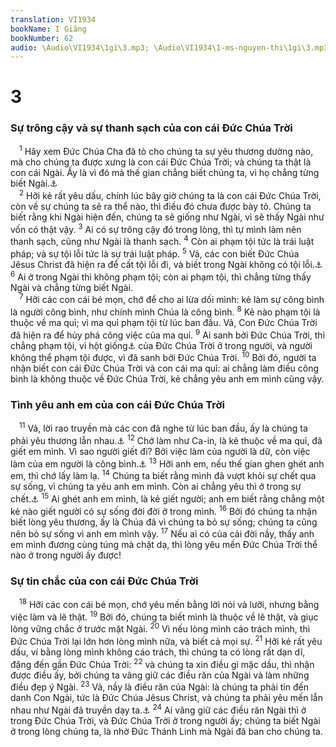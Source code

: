```yaml
---
translation: VI1934
bookName: I Giăng 
bookNumber: 62
audio: \Audio\VI1934\1gi\3.mp3; \Audio\VI1934\1-ms-nguyen-thi\1gi\3.mp3; \Audio\VI1934\2-ms-david-dong\1gi\3.mp3
---
```


<div class="title"><h1>3</h1><h3>Sự trông cậy và sự thanh sạch của con cái Đức Chúa Trời</h3></div>
<span class="verse 1gi_3_1"> <sup>1</sup> Hãy xem Đức Chúa Cha đã tỏ cho chúng ta sự yêu thương dường nào, mà cho chúng ta được xưng là con cái Đức Chúa Trời; và chúng ta thật là con cái Ngài. Ấy là vì đó mà thế gian chẳng biết chúng ta, vì họ chẳng từng biết Ngài.<a data-toggle="tooltip" data-placement="bottom" title="Gi 1:12">⚓</a><br/></span>
<span class="verse 1gi_3_2"> <sup>2</sup> Hỡi kẻ rất yêu dấu, chính lúc bây giờ chúng ta là con cái Đức Chúa Trời, còn về sự chúng ta sẽ ra thể nào, thì điều đó chưa được bày tỏ. Chúng ta biết rằng khi Ngài hiện đến, chúng ta sẽ giống như Ngài, vì sẽ thấy Ngài như vốn có thật vậy. </span>
<span class="verse 1gi_3_3"><sup>3</sup> Ai có sự trông cậy đó trong lòng, thì tự mình làm nên thanh sạch, cũng như Ngài là thanh sạch. </span>
<span class="verse 1gi_3_4"><sup>4</sup> Còn ai phạm tội tức là trái luật pháp; và sự tội lỗi tức là sự trái luật pháp. </span>
<span class="verse 1gi_3_5"><sup>5</sup> Vả, các con biết Đức Chúa Jêsus Christ đã hiện ra để cất tội lỗi đi, và biết trong Ngài không có tội lỗi.<a data-toggle="tooltip" data-placement="bottom" title="Gi 1:29">⚓</a></span>
<span class="verse 1gi_3_6"><sup>6</sup> Ai ở trong Ngài thì không phạm tội; còn ai phạm tội, thì chẳng từng thấy Ngài và chẳng từng biết Ngài. <br/></span>
<span class="verse 1gi_3_7"> <sup>7</sup> Hỡi các con cái bé mọn, chớ để cho ai lừa dối mình: kẻ làm sự công bình là người công bình, như chính mình Chúa là công bình. </span>
<span class="verse 1gi_3_8"><sup>8</sup> Kẻ nào phạm tội là thuộc về ma quỉ; vì ma quỉ phạm tội từ lúc ban đầu. Vả, Con Đức Chúa Trời đã hiện ra để hủy phá công việc của ma quỉ. </span>
<span class="verse 1gi_3_9"><sup>9</sup> Ai sanh bởi Đức Chúa Trời, thì chẳng phạm tội, vì hột giống<a data-toggle="tooltip" data-placement="bottom" title="Ctd: bản chất">⚓</a> của Đức Chúa Trời ở trong người, và người không thể phạm tội được, vì đã sanh bởi Đức Chúa Trời. </span>
<span class="verse 1gi_3_10"><sup>10</sup> Bởi đó, người ta nhận biết con cái Đức Chúa Trời và con cái ma quỉ: ai chẳng làm điều công bình là không thuộc về Đức Chúa Trời, kẻ chẳng yêu anh em mình cũng vậy. <br/></span>
<div class="title"><h3>Tình yêu anh em của con cái Đức Chúa Trời</h3></div>
<span class="verse 1gi_3_11"> <sup>11</sup> Vả, lời rao truyền mà các con đã nghe từ lúc ban đầu, ấy là chúng ta phải yêu thương lẫn nhau.<a data-toggle="tooltip" data-placement="bottom" title="Gi 13:34">⚓</a></span>
<span class="verse 1gi_3_12"><sup>12</sup> Chớ làm như Ca-in, là kẻ thuộc về ma quỉ, đã giết em mình. Vì sao người giết đi? Bởi việc làm của người là dữ, còn việc làm của em người là công bình.<a data-toggle="tooltip" data-placement="bottom" title="Sa 4:8">⚓</a></span>
<span class="verse 1gi_3_13"><sup>13</sup> Hỡi anh em, nếu thế gian ghen ghét anh em, thì chớ lấy làm lạ. </span>
<span class="verse 1gi_3_14"><sup>14</sup> Chúng ta biết rằng mình đã vượt khỏi sự chết qua sự sống, vì chúng ta yêu anh em mình. Còn ai chẳng yêu thì ở trong sự chết.<a data-toggle="tooltip" data-placement="bottom" title="Gi 5:24">⚓</a></span>
<span class="verse 1gi_3_15"><sup>15</sup> Ai ghét anh em mình, là kẻ giết người; anh em biết rằng chẳng một kẻ nào giết người có sự sống đời đời ở trong mình. </span>
<span class="verse 1gi_3_16"><sup>16</sup> Bởi đó chúng ta nhận biết lòng yêu thương, ấy là Chúa đã vì chúng ta bỏ sự sống; chúng ta cũng nên bỏ sự sống vì anh em mình vậy. </span>
<span class="verse 1gi_3_17"><sup>17</sup> Nếu ai có của cải đời nầy, thấy anh em mình đương cùng túng mà chặt dạ, thì lòng yêu mến Đức Chúa Trời thể nào ở trong người ấy được! <br/></span>
<div class="title"><h3>Sự tin chắc của con cái Đức Chúa Trời</h3></div>
<span class="verse 1gi_3_18"> <sup>18</sup> Hỡi các con cái bé mọn, chớ yêu mến bằng lời nói và lưỡi, nhưng bằng việc làm và lẽ thật. </span>
<span class="verse 1gi_3_19"><sup>19</sup> Bởi đó, chúng ta biết mình là thuộc về lẽ thật, và giục lòng vững chắc ở trước mặt Ngài. </span>
<span class="verse 1gi_3_20"><sup>20</sup> Vì nếu lòng mình cáo trách mình, thì Đức Chúa Trời lại lớn hơn lòng mình nữa, và biết cả mọi sự. </span>
<span class="verse 1gi_3_21"><sup>21</sup> Hỡi kẻ rất yêu dấu, ví bằng lòng mình không cáo trách, thì chúng ta có lòng rất dạn dĩ, đặng đến gần Đức Chúa Trời: </span>
<span class="verse 1gi_3_22"><sup>22</sup> và chúng ta xin điều gì mặc dầu, thì nhận được điều ấy, bởi chúng ta vâng giữ các điều răn của Ngài và làm những điều đẹp ý Ngài. </span>
<span class="verse 1gi_3_23"><sup>23</sup> Vả, nầy là điều răn của Ngài: là chúng ta phải tin đến danh Con Ngài, tức là Đức Chúa Jêsus Christ, và chúng ta phải yêu mến lẫn nhau như Ngài đã truyền dạy ta.<a data-toggle="tooltip" data-placement="bottom" title="Gi 13:34; 15:12,17">⚓</a></span>
<span class="verse 1gi_3_24"><sup>24</sup> Ai vâng giữ các điều răn Ngài thì ở trong Đức Chúa Trời, và Đức Chúa Trời ở trong người ấy; chúng ta biết Ngài ở trong lòng chúng ta, là nhờ Đức Thánh Linh mà Ngài đã ban cho chúng ta. <br/></span>
